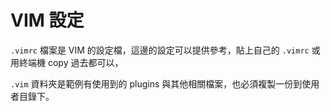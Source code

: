 # VIM 設定

`.vimrc` 檔案是 VIM 的設定檔，這邊的設定可以提供參考，貼上自己的 `.vimrc` 或用終端機 copy 過去都可以，

`.vim` 資料夾是範例有使用到的 plugins 與其他相關檔案，也必須複製一份到使用者目錄下。
